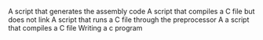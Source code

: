 A script that generates the assembly code
A script that compiles a C file but does not link
A script that runs a C file through the preprocessor
A a script that compiles a C file
Writing a c program
